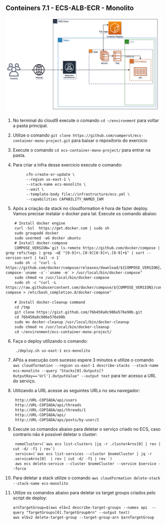## Conteiners 7.1 - ECS-ALB-ECR - Monolito

![](img/ecs-mono-arch.png)


1. No terminal do cloud9 execute o comando `cd ~/environment` para voltar a pasta principal.
2. Utilize o comando `git clone https://github.com/vamperst/ecs-container-mono-project.git` para baixar o reposítorio do exercício
3. Execute o comando `cd ecs-container-mono-project/` para entrar na pasta.
4. Para criar a infra desse exercicio execute o comando:
   ``` shell
         cfn-create-or-update \
         --region us-east-1 \
         --stack-name ecs-monolito \
         --wait \
         --template-body file://infrastructure/ecs.yml \
         --capabilities CAPABILITY_NAMED_IAM
   ``` 

5. Após a criação da stack no cloudformation é hora de fazer deploy. Vamos precisar instalar o docker para tal. Execute os comando abaixo:
``` shell
    # Install docker engine
    curl -Ssl  https://get.docker.com | sudo sh
    sudo groupadd docker
    sudo usermod -aG docker ubuntu
    # Install docker-compose
    COMPOSE_VERSION=`git ls-remote https://github.com/docker/compose | grep refs/tags | grep -oE "[0-9]+\.[0-9][0-9]+\.[0-9]+$" | sort --version-sort | tail -n 1`
    sudo sh -c "curl -L https://github.com/docker/compose/releases/download/${COMPOSE_VERSION}/docker-compose-`uname -s`-`uname -m` > /usr/local/bin/docker-compose"
    sudo chmod +x /usr/local/bin/docker-compose
    sudo sh -c "curl -L https://raw.githubusercontent.com/docker/compose/${COMPOSE_VERSION}/contrib/completion/bash/docker-compose > /etc/bash_completion.d/docker-compose"

    # Install docker-cleanup command
    cd /tmp
    git clone https://gist.github.com/76b450a0c986e576e98b.git
    cd 76b450a0c986e576e98b
    sudo mv docker-cleanup /usr/local/bin/docker-cleanup
    sudo chmod +x /usr/local/bin/docker-cleanup
    cd ~/environment/ecs-container-mono-project/
```

6. Faça o deploy utilizando o comando:
   ```
    ./deploy.sh us-east-1 ecs-monolito
   ```
7. APós a execução com sucesso espere 3 minutos e utilize o comando `aws cloudformation --region us-east-1 describe-stacks --stack-name ecs-monolito --query "Stacks[0].Outputs[?OutputKey=='Url'].OutputValue" --output text` para ter acesso a URL do serviço.
8. Utilizando a URL acesse as seguintes URLs no seu navegador:
   ```
    http://URL-COPIADA/api/users
    http://URL-COPIADA/api/threads
    http://URL-COPIADA/api/threads/1
    http://URL-COPIADA/api/
    http://URL-COPIADA/api/posts/by-user/2
   ```
9. Execute os comandos abaixo para deletar o serviço criado no ECS, caso contrario não é possivel deletar o cluster:
   ``` shell
    nomeCluster=(`aws ecs list-clusters |jq -r .clusterArns[0] | rev | cut -d/ -f1 | rev`)
    service=(`aws ecs list-services --cluster $nomeCluster | jq -r .serviceArns[0]  | rev | cut -d/ -f1 | rev `)
    aws ecs delete-service --cluster $nomeCluster --service $service --force
   ```

10. Para deletar a stack utilize o comando `aws cloudformation delete-stack --stack-name ecs-monolito`
11. Utilize os comandos abaixo para deletar os target groups criados pelo script de deploy:
    ``` shell
    arnTargetGroup=$(aws elbv2 describe-target-groups --names api  --query "TargetGroups[0].TargetGroupArn" --output text)
    aws elbv2 delete-target-group --target-group-arn $arnTargetGroup 
    ```

